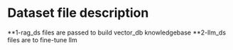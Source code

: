 # Dataset file description
**1-rag_ds files are passed to build vector_db knowledgebase
**2-llm_ds files are to fine-tune llm

